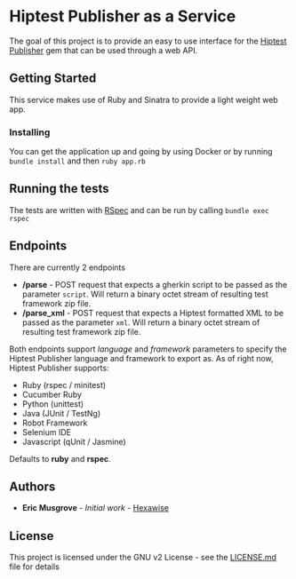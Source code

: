 # Hiptest Publisher as a Service

The goal of this project is to provide an easy to use interface for the [Hiptest Publisher](https://github.com/hiptest/hiptest-publisher) gem that can be used through a web API.

## Getting Started

This service makes use of Ruby and Sinatra to provide a light weight web app.

### Installing

You can get the application up and going by using Docker or by running `bundle install` and then `ruby app.rb`

## Running the tests

The tests are written with [RSpec](https://github.com/rspec/rspec) and can be run by calling `bundle exec rspec`

## Endpoints

There are currently 2 endpoints

* **/parse** - POST request that expects a gherkin script to be passed as the parameter `script`.  Will return a binary octet stream of resulting test framework zip file.
* **/parse_xml** - POST request that expects a Hiptest formatted XML to be passed as the parameter `xml`.  Will return a binary octet stream of resulting test framework zip file.

Both endpoints support *language* and *framework* parameters to specify the Hiptest Publisher language and framework to export as.  As of right now, Hiptest Publisher supports:

 - Ruby (rspec / minitest)
 - Cucumber Ruby
 - Python (unittest)
 - Java (JUnit / TestNg)
 - Robot Framework
 - Selenium IDE
 - Javascript (qUnit / Jasmine)

 Defaults to **ruby** and **rspec**.

## Authors

* **Eric Musgrove** - *Initial work* - [Hexawise](https://github.com/Hexawise)

## License

This project is licensed under the GNU v2 License - see the [LICENSE.md](LICENSE.md) file for details
